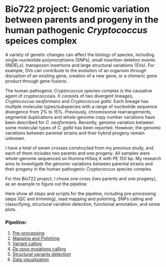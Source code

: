 # Bio722 project: Genomic variation between parents and progeny in the human pathogenic _Cryptococcus_ speices complex

A variety of genetic changes can affect the biology of species, including single-nucleotide polymorphisms (SNPs), small insertion-deletion events (INDELs), transposon insertions and large structural variations (SVs). For example, SVs can contribute to the evolution of an organism through disruption of an existing gene, creation of a new gene, or a chimeric gene product through gene fusions. 

The human pathogenic _Cryptococcus_ species complex is the causative agent of cryptococcosis. It consists of two divergent lineages, _Cryptococcus neoformans_ and _Cryptococcus gattii_. Each lineage has multiple molecular types/subspecies with a range of nucleotide sequence divergence from 2% to 15%. Previously, chromosomal rearrangements, segmental duplications and whole-genome copy number variations have been described for _C. neoformans_. Recently, genome variation between some molecular types of _C. gattii_ has been reported. However, the genomic variations between parental strains and their hybrid progeny remain unknown. 

I have a total of seven crosses constructed from my previous study, and each of them includes two parents and one progeny. All samples were whole-genome sequenced on Illumina HiSeq X with PE 150 bp. My research aims to investigate the genomic variations between parental strains and their progeny in the human pathogenic _Cryptococcus_ species complex. 

For this Bio722 project, I chose one cross (two parents and one progeny), as an example to figure out the pipeline. 

Here show all steps and scripts for the pipeline, including pre-processing steps (QC and trimming), read mapping and polishing, SNPs calling and classcifying, structural variation detection, functional annotation, and some plots.

### Pipeline:
1. [Pre-processing](https://github.com/manyou7/Bio722_project_genomic_variation/blob/346ee8842927b17bb02dea023d0c9673bbc3098f/1_pre_processing.md)
2. [Mapping and Polishing](https://github.com/manyou7/Bio722_project_genomic_variation/blob/346ee8842927b17bb02dea023d0c9673bbc3098f/2_mapping.md)
3. [Variant calling](https://github.com/manyou7/Bio722_project_genomic_variation/blob/346ee8842927b17bb02dea023d0c9673bbc3098f/3_variant_calling.md)
4. [_De novo_ mutations calling](https://github.com/manyou7/Bio722_project_genomic_variation/blob/346ee8842927b17bb02dea023d0c9673bbc3098f/4_denovo_mutations.md)
5. [Structural variants detection](https://github.com/manyou7/Bio722_project_genomic_variation/blob/346ee8842927b17bb02dea023d0c9673bbc3098f/5_structural_variants.md)
6. [Data visualization](https://github.com/manyou7/Bio722_project_genomic_variation/blob/346ee8842927b17bb02dea023d0c9673bbc3098f/6_plots.md)

